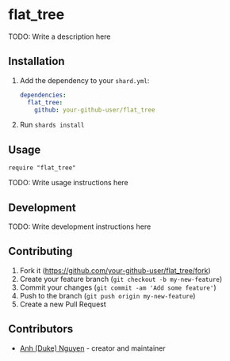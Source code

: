 # flat_tree

TODO: Write a description here

## Installation

1. Add the dependency to your `shard.yml`:

   ```yaml
   dependencies:
     flat_tree:
       github: your-github-user/flat_tree
   ```

2. Run `shards install`

## Usage

```crystal
require "flat_tree"
```

TODO: Write usage instructions here

## Development

TODO: Write development instructions here

## Contributing

1. Fork it (<https://github.com/your-github-user/flat_tree/fork>)
2. Create your feature branch (`git checkout -b my-new-feature`)
3. Commit your changes (`git commit -am 'Add some feature'`)
4. Push to the branch (`git push origin my-new-feature`)
5. Create a new Pull Request

## Contributors

- [Anh (Duke) Nguyen](https://github.com/your-github-user) - creator and maintainer
